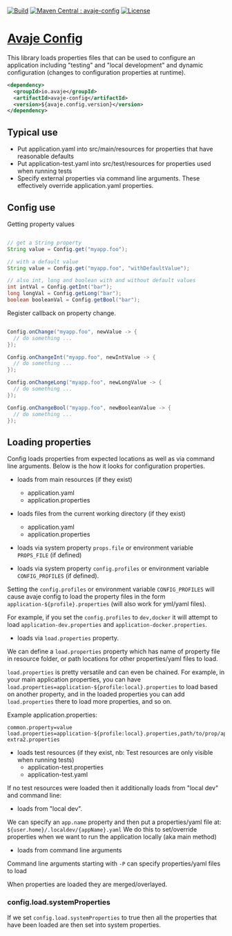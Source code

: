[![Build](https://github.com/avaje/avaje-config/actions/workflows/build.yml/badge.svg)](https://github.com/avaje/avaje-config/actions/workflows/build.yml)
[![Maven Central : avaje-config](https://maven-badges.herokuapp.com/maven-central/io.avaje/avaje-config/badge.svg)](https://maven-badges.herokuapp.com/maven-central/io.avaje/avaje-config)
[![License](https://img.shields.io/badge/License-Apache%202.0-blue.svg)](https://github.com/avaje/avaje-config/blob/master/LICENSE)

# [Avaje Config](https://avaje.io/config/)

This library loads properties files that can be used to configure
an application including "testing" and "local development" and
dynamic configuration (changes to configuration properties at runtime).

```xml
<dependency>
  <groupId>io.avaje</groupId>
  <artifactId>avaje-config</artifactId>
  <version>${avaje.config.version}</version>
</dependency>
```

## Typical use

- Put application.yaml into src/main/resources for properties that have reasonable defaults
- Put application-test.yaml into src/test/resources for properties used when running tests
- Specify external properties via command line arguments. These effectively override application.yaml properties.


## Config use

Getting property values
```java

// get a String property
String value = Config.get("myapp.foo");

// with a default value
String value = Config.get("myapp.foo", "withDefaultValue");

// also int, long and boolean with and without default values
int intVal = Config.getInt("bar");
long longVal = Config.getLong("bar");
boolean booleanVal = Config.getBool("bar");

```
Register callback on property change.
```java

Config.onChange("myapp.foo", newValue -> {
  // do something ...
});

Config.onChangeInt("myapp.foo", newIntValue -> {
  // do something ...
});

Config.onChangeLong("myapp.foo", newLongValue -> {
  // do something ...
});

Config.onChangeBool("myapp.foo", newBooleanValue -> {
  // do something ...
});

```

## Loading properties

Config loads properties from expected locations as well as via command line arguments.
Below is the how it looks for configuration properties.

- loads from main resources (if they exist)
    - application.yaml
    - application.properties

- loads files from the current working directory (if they exist)
    - application.yaml
    - application.properties

- loads via system property `props.file` or environment variable `PROPS_FILE` (if defined)

- loads via system property `config.profiles` or environment variable `CONFIG_PROFILES` (if defined).

Setting the `config.profiles` or environment variable `CONFIG_PROFILES` will cause avaje config to load the property files in the form `application-${profile}.properties` (will also work for yml/yaml files). 

For example, if you set the `config.profiles` to `dev,docker` it will attempt to load `application-dev.properties` and `application-docker.properties`.

- loads via `load.properties` property.

We can define a `load.properties` property which has name of property file in resource folder, or path locations for other properties/yaml files to load.

`load.properties` is pretty versatile and can even be chained. For example, in your main application properties, you can have `load.properties=application-${profile:local}.properties` to load based on another property, and in the loaded properties you can add `load.properties` there to load more properties, and so on.

Example application.properties:
```
common.property=value
load.properties=application-${profile:local}.properties,path/to/prop/application-extra2.properties
```


- loads test resources (if they exist, nb: Test resources are only visible when running tests)
    - application-test.properties
    - application-test.yaml


If no test resources were loaded then it additionally loads from "local dev" and command line:

- loads from "local dev".

We can specify an `app.name` property and then put a properties/yaml file at: `${user.home}/.localdev/{appName}.yaml`
We do this to set/override properties when we want to run the application locally (aka main method)

- loads from command line arguments

Command line arguments starting with `-P` can specify properties/yaml files to load


When properties are loaded they are merged/overlayed.

### config.load.systemProperties
If we set `config.load.systemProperties` to true then all the properties that have been loaded are then set into system properties.
